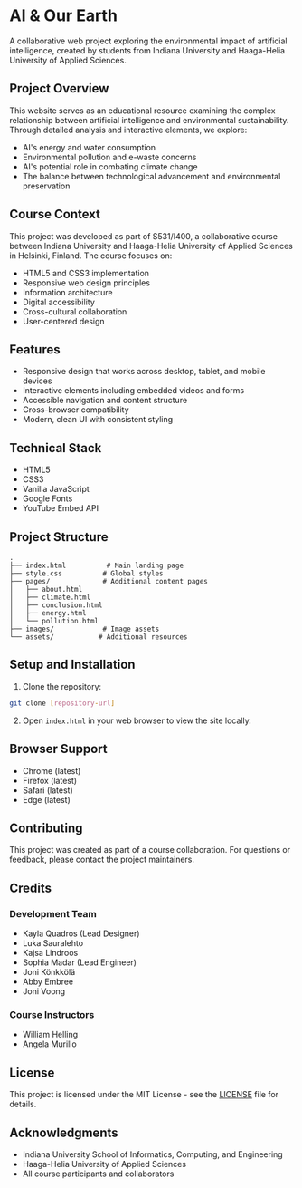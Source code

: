 # AI & Our Earth

A collaborative web project exploring the environmental impact of artificial intelligence, created by students from Indiana University and Haaga-Helia University of Applied Sciences.

## Project Overview

This website serves as an educational resource examining the complex relationship between artificial intelligence and environmental sustainability. Through detailed analysis and interactive elements, we explore:

- AI's energy and water consumption
- Environmental pollution and e-waste concerns
- AI's potential role in combating climate change
- The balance between technological advancement and environmental preservation

## Course Context

This project was developed as part of S531/I400, a collaborative course between Indiana University and Haaga-Helia University of Applied Sciences in Helsinki, Finland. The course focuses on:

- HTML5 and CSS3 implementation
- Responsive web design principles
- Information architecture
- Digital accessibility
- Cross-cultural collaboration
- User-centered design

## Features

- Responsive design that works across desktop, tablet, and mobile devices
- Interactive elements including embedded videos and forms
- Accessible navigation and content structure
- Cross-browser compatibility
- Modern, clean UI with consistent styling

## Technical Stack

- HTML5
- CSS3
- Vanilla JavaScript
- Google Fonts
- YouTube Embed API

## Project Structure

```
.
├── index.html          # Main landing page
├── style.css          # Global styles
├── pages/             # Additional content pages
│   ├── about.html
│   ├── climate.html
│   ├── conclusion.html
│   ├── energy.html
│   └── pollution.html
├── images/            # Image assets
└── assets/           # Additional resources
```

## Setup and Installation

1. Clone the repository:
```bash
git clone [repository-url]
```

2. Open `index.html` in your web browser to view the site locally.

## Browser Support

- Chrome (latest)
- Firefox (latest)
- Safari (latest)
- Edge (latest)

## Contributing

This project was created as part of a course collaboration. For questions or feedback, please contact the project maintainers.

## Credits

### Development Team
- Kayla Quadros (Lead Designer)
- Luka Sauralehto
- Kajsa Lindroos
- Sophia Madar (Lead Engineer)
- Joni Könkkölä
- Abby Embree
- Joni Voong

### Course Instructors
- William Helling
- Angela Murillo

## License

This project is licensed under the MIT License - see the [LICENSE](LICENSE) file for details.

## Acknowledgments

- Indiana University School of Informatics, Computing, and Engineering
- Haaga-Helia University of Applied Sciences
- All course participants and collaborators
